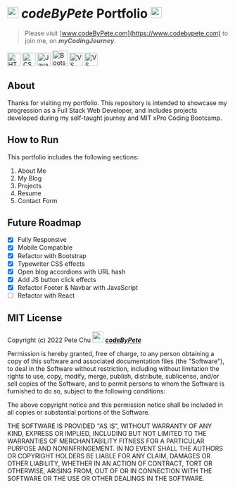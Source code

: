 # <img src='https://www.codebypete.com/pics/pharma2code_icon.gif' alt='codeByPete logo' width='25'> ***codeByPete*** **Portfolio** <img src='https://www.codebypete.com/pics/about/mitxPro_logoStacked.jpg' alt='MIT xPro logo' width='25'>

>Please visit [www.codeByPete.com](https://www.codebypete.com) to join me, on ***myCodingJourney***.  

<img src='https://www.codebypete.com/pics/about/html5_logo.gif' alt='HTML5 logo' width='30'> <img src='https://www.codebypete.com/pics/about/css3_logo.gif' alt='CSS3 logo' width='30'> <img src='https://www.codebypete.com/pics/about/javascript_logo.gif' alt='JavaScript logo' width='30'> <img src='https://www.codebypete.com/pics/about/bootstrap-logo.svg' alt='Bootstrap logo' width='35'> <img src='https://www.codebypete.com/pics/about/gitLogoOrangeRed.png' alt='VS Code logo' width='30'> <img src='https://www.codebypete.com/pics/about/vsCodeLogo.png' alt='VS Code logo' width='30'>

## About
Thanks for visiting my portfolio. This repository is intended to showcase my progression as a Full Stack Web Developer, and includes projects developed during my self-taught journey and MIT xPro Coding Bootcamp.

## How to Run


This portfolio includes the following sections:
1. About Me
2. My Blog
3. Projects
4. Resume
5. Contact Form

## Future Roadmap
- [x] Fully Responsive
- [x] Mobile Compatible
- [x] Refactor with Bootstrap
- [x] Typewriter CSS effects
- [x] Open blog accordions with URL hash
- [x] Add JS button click effects
- [x] Refactor Footer & Navbar with JavaScript
- [ ] Refactor with React

## MIT License

Copyright (c) 2022 Pete Chu <img src='https://www.codebypete.com/pics/pharma2code_icon.gif' alt='codeByPete logo' width='25'> ***[codeByPete](https://www.codebypete.com/)***

Permission is hereby granted, free of charge, to any person obtaining a copy of this software and associated documentation files (the "Software"), to deal in the Software without restriction, including without limitation the rights to use, copy, modify, merge, publish, distribute, sublicense, and/or sell copies of the Software, and to permit persons to whom the Software is furnished to do so, subject to the following conditions:

The above copyright notice and this permission notice shall be included in all copies or substantial portions of the Software.

THE SOFTWARE IS PROVIDED "AS IS", WITHOUT WARRANTY OF ANY KIND, EXPRESS OR IMPLIED, INCLUDING BUT NOT LIMITED TO THE WARRANTIES OF MERCHANTABILITY FITNESS FOR A PARTICULAR PURPOSE AND NONINFRINGEMENT. IN NO EVENT SHALL THE AUTHORS OR COPYRIGHT HOLDERS BE LIABLE FOR ANY CLAIM, DAMAGES OR OTHER LIABILITY, WHETHER IN AN ACTION OF CONTRACT, TORT OR OTHERWISE, ARISING FROM, OUT OF OR IN CONNECTION WITH THE SOFTWARE OR THE USE OR OTHER DEALINGS IN THE SOFTWARE.

